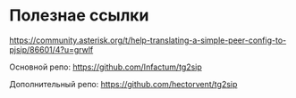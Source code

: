 # Полезнае ссылки #

https://community.asterisk.org/t/help-translating-a-simple-peer-config-to-pjsip/86601/4?u=grwlf

Основной репо:
https://github.com/Infactum/tg2sip


Дополнительный репо:
https://github.com/hectorvent/tg2sip